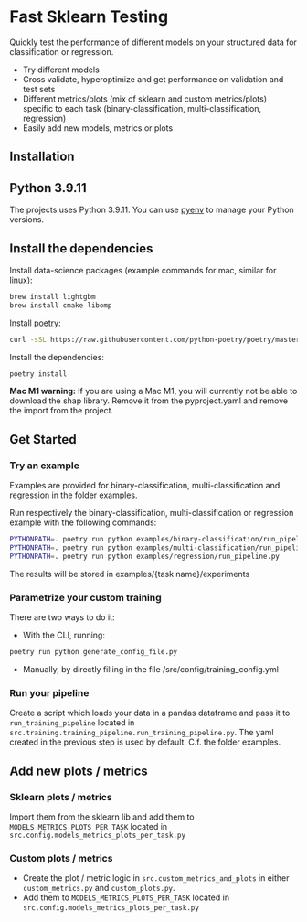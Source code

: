 # Fast Sklearn Testing
Quickly test the performance of different models on your structured data for classification or regression.
- Try different models
- Cross validate, hyperoptimize and get performance on validation and test sets
- Different metrics/plots (mix of sklearn and custom metrics/plots) specific to each task (binary-classification, multi-classification, regression) 
- Easily add new models, metrics or plots

## Installation

## Python 3.9.11
The projects uses Python 3.9.11. You can use [pyenv](https://github.com/pyenv/pyenv) to manage your Python versions.

## Install the dependencies

Install data-science packages (example commands for mac, similar for linux):
```bash
brew install lightgbm
brew install cmake libomp
```

Install [poetry](https://python-poetry.org/docs/#installation):
```bash
curl -sSL https://raw.githubusercontent.com/python-poetry/poetry/master/get-poetry.py | python
```

Install the dependencies:
```bash
poetry install
```

**Mac M1 warning:** If you are using a Mac M1, you will currently not be able to download the shap library. Remove it from
the pyproject.yaml and remove the import from the project.


## Get Started

### Try an example
Examples are provided for binary-classification, multi-classification and regression in the folder examples.

Run respectively the binary-classification, multi-classification or regression example with the following commands:
```bash
PYTHONPATH=. poetry run python examples/binary-classification/run_pipeline.py
PYTHONPATH=. poetry run python examples/multi-classification/run_pipeline.py
PYTHONPATH=. poetry run python examples/regression/run_pipeline.py
```

The results will be stored in examples/{task name}/experiments


### Parametrize your custom training
There are two ways to do it:

- With the CLI, running:
```bash
poetry run python generate_config_file.py
```

- Manually, by directly filling in the file /src/config/training_config.yml

### Run your pipeline
Create a script which loads your data in a pandas dataframe and pass it to `run_training_pipeline`
located in `src.training.training_pipeline.run_training_pipeline.py`. The yaml created in the previous step is used by 
default. C.f. the folder examples.

## Add new plots / metrics

### Sklearn plots / metrics
Import them from the sklearn lib and add them to `MODELS_METRICS_PLOTS_PER_TASK` located in `src.config.models_metrics_plots_per_task.py`

### Custom plots / metrics
- Create the plot / metric logic in `src.custom_metrics_and_plots` in either `custom_metrics.py` and 
`custom_plots.py`.
- Add them to `MODELS_METRICS_PLOTS_PER_TASK` located in `src.config.models_metrics_plots_per_task.py`


